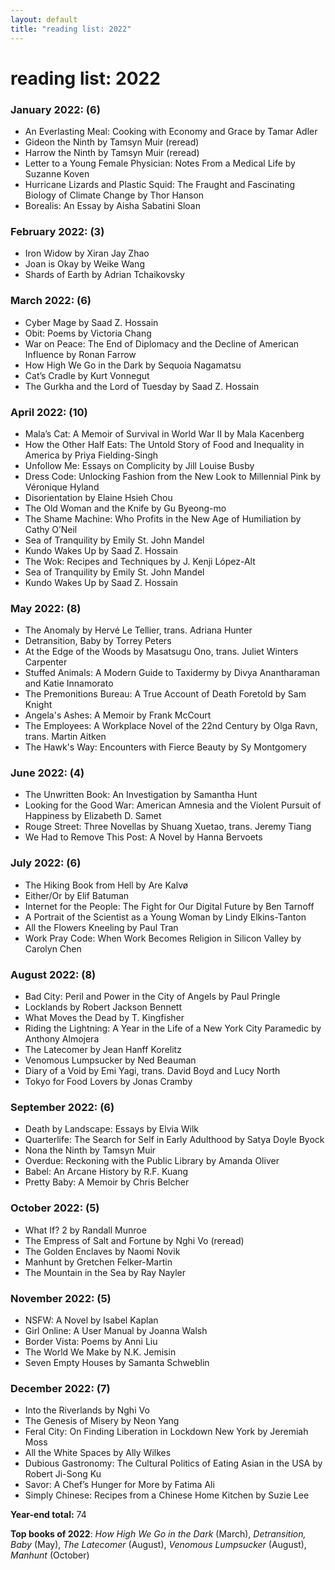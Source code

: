 ```yaml
---
layout: default
title: "reading list: 2022"
---
```


<h1>reading list: 2022</h1>

### January 2022: (6)

- An Everlasting Meal: Cooking with Economy and Grace by Tamar Adler
- Gideon the Ninth by Tamsyn Muir (reread)
- Harrow the Ninth by Tamsyn Muir (reread)
- Letter to a Young Female Physician: Notes From a Medical Life by Suzanne Koven
- Hurricane Lizards and Plastic Squid: The Fraught and Fascinating Biology of Climate Change by Thor Hanson
- Borealis: An Essay by Aisha Sabatini Sloan

### February 2022: (3)

- Iron Widow by Xiran Jay Zhao
- Joan is Okay by Weike Wang
- Shards of Earth by Adrian Tchaikovsky

### March 2022: (6)

- Cyber Mage by Saad Z. Hossain
- Obit: Poems by Victoria Chang
- War on Peace: The End of Diplomacy and the Decline of American Influence by Ronan Farrow
- How High We Go in the Dark by Sequoia Nagamatsu
- Cat’s Cradle by Kurt Vonnegut
- The Gurkha and the Lord of Tuesday by Saad Z. Hossain

### April 2022: (10)

- Mala’s Cat: A Memoir of Survival in World War II by Mala Kacenberg
- How the Other Half Eats: The Untold Story of Food and Inequality in America by Priya Fielding-Singh
- Unfollow Me: Essays on Complicity by Jill Louise Busby
- Dress Code: Unlocking Fashion from the New Look to Millennial Pink by Véronique Hyland
- Disorientation by Elaine Hsieh Chou
- The Old Woman and the Knife by Gu Byeong-mo
- The Shame Machine: Who Profits in the New Age of Humiliation by Cathy O’Neil
- Sea of Tranquility by Emily St. John Mandel
- Kundo Wakes Up by Saad Z. Hossain
- The Wok: Recipes and Techniques by J. Kenji López-Alt
- Sea of Tranquility by Emily St. John Mandel
- Kundo Wakes Up by Saad Z. Hossain

### May 2022: (8)

- The Anomaly by Hervé Le Tellier, trans. Adriana Hunter
- Detransition, Baby by Torrey Peters
- At the Edge of the Woods by Masatsugu Ono, trans. Juliet Winters Carpenter
- Stuffed Animals: A Modern Guide to Taxidermy by Divya Anantharaman and Katie Innamorato
- The Premonitions Bureau: A True Account of Death Foretold by Sam Knight
- Angela's Ashes: A Memoir by Frank McCourt
- The Employees: A Workplace Novel of the 22nd Century by Olga Ravn, trans. Martin Aitken
- The Hawk's Way: Encounters with Fierce Beauty by Sy Montgomery

### June 2022: (4)

- The Unwritten Book: An Investigation by Samantha Hunt
- Looking for the Good War: American Amnesia and the Violent Pursuit of Happiness by Elizabeth D. Samet
- Rouge Street: Three Novellas by Shuang Xuetao, trans. Jeremy Tiang
- We Had to Remove This Post: A Novel by Hanna Bervoets

### July 2022: (6)

- The Hiking Book from Hell by Are Kalvø
- Either/Or by Elif Batuman
- Internet for the People: The Fight for Our Digital Future by Ben Tarnoff
- A Portrait of the Scientist as a Young Woman by Lindy Elkins-Tanton
- All the Flowers Kneeling by Paul Tran
- Work Pray Code: When Work Becomes Religion in Silicon Valley by Carolyn Chen

### August 2022: (8)

- Bad City: Peril and Power in the City of Angels by Paul Pringle
- Locklands by Robert Jackson Bennett
- What Moves the Dead by T. Kingfisher
- Riding the Lightning: A Year in the Life of a New York City Paramedic by Anthony Almojera
- The Latecomer by Jean Hanff Korelitz
- Venomous Lumpsucker by Ned Beauman
- Diary of a Void by Emi Yagi, trans. David Boyd and Lucy North
- Tokyo for Food Lovers by Jonas Cramby

### September 2022: (6)

- Death by Landscape: Essays by Elvia Wilk
- Quarterlife: The Search for Self in Early Adulthood by Satya Doyle Byock
- Nona the Ninth by Tamsyn Muir
- Overdue: Reckoning with the Public Library by Amanda Oliver
- Babel: An Arcane History by R.F. Kuang
- Pretty Baby: A Memoir by Chris Belcher

### October 2022: (5)

- What If? 2 by Randall Munroe
- The Empress of Salt and Fortune by Nghi Vo (reread)
- The Golden Enclaves by Naomi Novik
- Manhunt by Gretchen Felker-Martin
- The Mountain in the Sea by Ray Nayler

### November 2022: (5)

- NSFW: A Novel by Isabel Kaplan
- Girl Online: A User Manual by Joanna Walsh
- Border Vista: Poems by Anni Liu
- The World We Make by N.K. Jemisin
- Seven Empty Houses by Samanta Schweblin

### December 2022: (7)

- Into the Riverlands by Nghi Vo
- The Genesis of Misery by Neon Yang
- Feral City: On Finding Liberation in Lockdown New York by Jeremiah Moss
- All the White Spaces by Ally Wilkes
- Dubious Gastronomy: The Cultural Politics of Eating Asian in the USA by Robert Ji-Song Ku
- Savor: A Chef’s Hunger for More by Fatima Ali
- Simply Chinese: Recipes from a Chinese Home Kitchen by Suzie Lee

**Year-end total:** 74

**Top books of 2022**: _How High We Go in the Dark_ (March), _Detransition, Baby_ (May), _The Latecomer_ (August), _Venomous Lumpsucker_ (August), _Manhunt_ (October)
